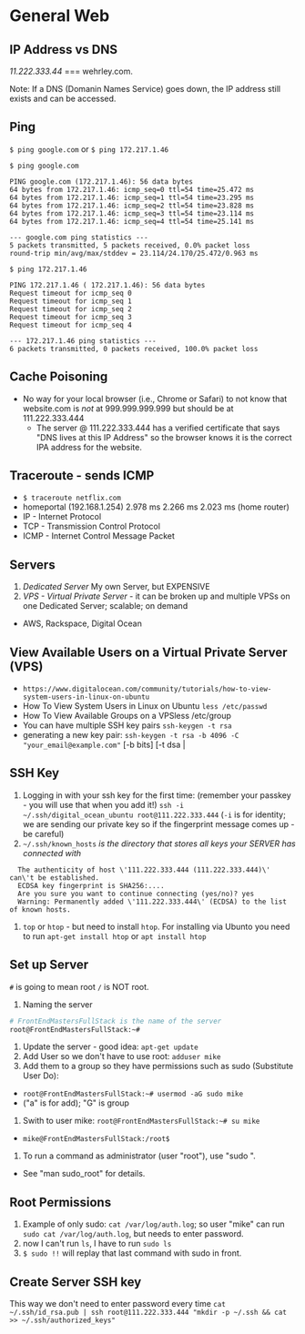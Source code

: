 # General Web

## IP Address vs DNS
_11.222.333.44_ === wehrley.com.

Note: If a DNS (Domanin Names Service) goes down, the IP address still exists and can be accessed.

## Ping

`$ ping google.com` or `$ ping 172.217.1.46`

```
$ ping google.com

PING google.com (172.217.1.46): 56 data bytes
64 bytes from 172.217.1.46: icmp_seq=0 ttl=54 time=25.472 ms
64 bytes from 172.217.1.46: icmp_seq=1 ttl=54 time=23.295 ms
64 bytes from 172.217.1.46: icmp_seq=2 ttl=54 time=23.828 ms
64 bytes from 172.217.1.46: icmp_seq=3 ttl=54 time=23.114 ms
64 bytes from 172.217.1.46: icmp_seq=4 ttl=54 time=25.141 ms

--- google.com ping statistics ---
5 packets transmitted, 5 packets received, 0.0% packet loss
round-trip min/avg/max/stddev = 23.114/24.170/25.472/0.963 ms
```

```
$ ping 172.217.1.46

PING 172.217.1.46 ( 172.217.1.46): 56 data bytes
Request timeout for icmp_seq 0
Request timeout for icmp_seq 1
Request timeout for icmp_seq 2
Request timeout for icmp_seq 3
Request timeout for icmp_seq 4

--- 172.217.1.46 ping statistics ---
6 packets transmitted, 0 packets received, 100.0% packet loss
```

## Cache Poisoning
* No way for your local browser (i.e., Chrome or Safari) to not know that website.com is *not* at 999.999.999.999 but should be at 111.222.333.444
  - The server @ 111.222.333.444 has a verified certificate that says "DNS lives at this IP Address" so the browser knows it is the correct IPA address for the website.

## Traceroute - sends ICMP
* `$ traceroute netflix.com`
*  homeportal (192.168.1.254)  2.978 ms  2.266 ms  2.023 ms (home router)
* IP - Internet Protocol
* TCP - Transmission Control Protocol
* ICMP - Internet Control Message Packet

## Servers
1. *Dedicated Server* My own Server, but EXPENSIVE
1. *VPS - Virtual Private Server* - it can be broken up and multiple VPSs on one Dedicated Server; scalable; on demand
  - AWS, Rackspace, Digital Ocean

## View Available Users on a Virtual Private Server (VPS)
* `https://www.digitalocean.com/community/tutorials/how-to-view-system-users-in-linux-on-ubuntu`
* How To View System Users in Linux on Ubuntu `less /etc/passwd`
* How To View Available Groups on a VPSless /etc/group
* You can have multiple SSH key pairs `ssh-keygen -t rsa`
* generating a new key pair: `ssh-keygen -t rsa -b 4096 -C "your_email@example.com"` [-b bits] [-t dsa |

## SSH Key
1. Logging in with your ssh key for the first time: (remember your passkey - you will use that when you add it!)
`ssh -i ~/.ssh/digital_ocean_ubuntu root@111.222.333.444` (`-i` is for identity; we are sending our private key so if the fingerprint message comes up - be careful)
1. `~/.ssh/known_hosts` *is the directory that stores all keys your SERVER has connected with*

```
  The authenticity of host \'111.222.333.444 (111.222.333.444)\' can\'t be established.
  ECDSA key fingerprint is SHA256:....
  Are you sure you want to continue connecting (yes/no)? yes
  Warning: Permanently added \'111.222.333.444\' (ECDSA) to the list of known hosts.
```

1. `top` or `htop` - but need to install `htop`.  For installing via Ubunto you need to run `apt-get install htop` or `apt install htop`

## Set up Server

`#` is going to mean root
`/` is NOT root.

1. Naming the server
```bash
# FrontEndMastersFullStack is the name of the server
root@FrontEndMastersFullStack:~#
```

1. Update the server - good idea: `apt-get update`
1. Add User so we don't have to use root: `adduser mike`
1. Add them to a group so they have permissions such as sudo (Substitute User Do):
  - `root@FrontEndMastersFullStack:~# usermod -aG sudo mike`
  - ("a" is for add); "G" is group
1. Swith to user mike: `root@FrontEndMastersFullStack:~# su mike`
  - `mike@FrontEndMastersFullStack:/root$`
1. To run a command as administrator (user "root"), use "sudo <command>".
  - See "man sudo_root" for details.

## Root Permissions
1. Example of only sudo: `cat /var/log/auth.log`; so user "mike" can run `sudo cat /var/log/auth.log`, but needs to enter password.
1. now I can't run `ls`, I have to run `sudo ls`
1. `$ sudo !!` will replay that last command with sudo in front.

## Create Server SSH key
This way we don't need to enter password every time
`cat ~/.ssh/id_rsa.pub | ssh root@111.222.333.444 "mkdir -p ~/.ssh && cat >> ~/.ssh/authorized_keys"`
